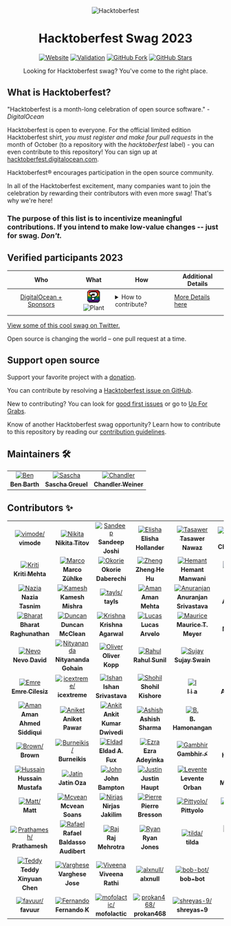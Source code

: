 <div align=center>

![Hacktoberfest](assets/hacktoberfest-logo.png "Hacktoberfest")

# Hacktoberfest Swag <!-- current year start -->2023<!-- current year end -->

[![Website](https://img.shields.io/badge/Website-visit-2a8?style=for-the-badge&logo=google-chrome&logoColor=white)](https://benbarth.github.io/hacktoberfest-swag/)
[![Validation](https://img.shields.io/github/workflow/status/benbarth/hacktoberfest-swag/Update%20README/master?logo=github&style=for-the-badge)](https://github.com/benbarth/hacktoberfest-swag/actions?query=workflow%3A"Update+README")
[![GitHub Fork](https://img.shields.io/github/forks/benbarth/hacktoberfest-swag.svg?style=for-the-badge&label=Fork)](https://github.com/benbarth/hacktoberfest-swag/fork)
[![GitHub Stars](https://img.shields.io/github/stars/benbarth/hacktoberfest-swag.svg?style=for-the-badge&label=Stars)](https://github.com/benbarth/hacktoberfest-swag/stargazers)

Looking for Hacktoberfest swag? You've come to the right place.

</div>

## What is Hacktoberfest?

"Hacktoberfest is a month-long celebration of open source software." - _DigitalOcean_

Hacktoberfest is open to everyone. For the official limited edition Hacktoberfest shirt, _you must register and make four pull requests_ in the month of October (to a repository with the _hacktoberfest_ label) - you can even contribute to this repository! You can sign up at [hacktoberfest.digitalocean.com](https://hacktoberfest.digitalocean.com).

Hacktoberfest® encourages participation in the open source community.

In all of the Hacktoberfest excitement, many companies want to join the celebration by rewarding their contributors with even more swag! That's why we're here!

### The purpose of this list is to incentivize meaningful contributions. If you intend to make low-value changes -- just for swag. *Don't.*

## Verified participants <!-- current year start -->2023<!-- current year end -->
<!-- verified start -->
| Who | What | How | Additional Details |
| :---: | :---: | --- | --- |
| [DigitalOcean + Sponsors](https://hacktoberfest.com/) | ![Other](icons/other.png) ![Plant](icons/plant.png) | <details><summary>How to contribute?</summary>Starting 2023, Hacktoberfest will be moving away from the official t-shirt rewards to a digital reward kit in partnership with Holopin. Four pull requests to any participating public repo on GitHub or GitLab. To reduce spam DigitalOcean introduced new measures in 2020: PRs count only if: **Submitted in a repo with the hacktoberfest topic AND during the month of October AND (The PR is merged OR The PR is labelled as hacktoberfest-accepted by a maintainer OR The PR has been approved)**</details> | [More Details here](https://hacktoberfest.com/participation/) |
| | | | |
<!-- verified end -->

[View some of this cool swag on Twitter.](https://twitter.com/search?q=%23hacktoberfest%20%23swag)

Open source is changing the world – one pull request at a time.

## Support open source

Support your favorite project with a [donation](https://hacktoberfest.com/donate).

You can contribute by resolving a [Hacktoberfest issue on GitHub](https://github.com/search?q=label%3AHacktoberfest&state=open&type=Issues).

New to contributing? You can look for [good first issues](https://github.com/search?utf8=✓&q=label%3A"good+first+issue"&type=Issues) or go to [Up For Grabs](https://up-for-grabs.net/#/).

Know of another Hacktoberfest swag opportunity? Learn how to contribute to this repository by reading our [contribution guidelines](CONTRIBUTING.md).

## Maintainers 🛠️

<table>
<tr>
    <td align="center" style="word-wrap: break-word; width: 150.0; height: 150.0">
        <a href=https://github.com/benbarth>
            <img src=https://avatars.githubusercontent.com/u/1040797?v=4 width="100;"  alt=Ben Barth/>
            <br />
            <sub style="font-size:14px"><b>Ben Barth</b></sub>
        </a>
    </td>
    <td align="center" style="word-wrap: break-word; width: 150.0; height: 150.0">
        <a href=https://github.com/SoftCreatR>
            <img src=https://avatars.githubusercontent.com/u/81188?v=4 width="100;"  alt=Sascha Greuel/>
            <br />
            <sub style="font-size:14px"><b>Sascha Greuel</b></sub>
        </a>
    </td>
    <td align="center" style="word-wrap: break-word; width: 150.0; height: 150.0">
        <a href=https://github.com/crweiner>
            <img src=https://avatars.githubusercontent.com/u/23106097?v=4 width="100;"  alt=Chandler Weiner/>
            <br />
            <sub style="font-size:14px"><b>Chandler Weiner</b></sub>
        </a>
    </td>
</tr>
</table>

## Contributors ✨

<table>
<tr>
    <td align="center" style="word-wrap: break-word; width: 150.0; height: 150.0">
        <a href=https://github.com/vimode>
            <img src=https://avatars.githubusercontent.com/u/39148877?v=4 width="100;"  alt=vimode/>
            <br />
            <sub style="font-size:14px"><b>vimode</b></sub>
        </a>
    </td>
    <td align="center" style="word-wrap: break-word; width: 150.0; height: 150.0">
        <a href=https://github.com/StrikerRUS>
            <img src=https://avatars.githubusercontent.com/u/25141164?v=4 width="100;"  alt=Nikita Titov/>
            <br />
            <sub style="font-size:14px"><b>Nikita Titov</b></sub>
        </a>
    </td>
    <td align="center" style="word-wrap: break-word; width: 150.0; height: 150.0">
        <a href=https://github.com/sandyjoshi>
            <img src=https://avatars.githubusercontent.com/u/10337440?v=4 width="100;"  alt=Sandeep Joshi/>
            <br />
            <sub style="font-size:14px"><b>Sandeep Joshi</b></sub>
        </a>
    </td>
    <td align="center" style="word-wrap: break-word; width: 150.0; height: 150.0">
        <a href=https://github.com/donno2048>
            <img src=https://avatars.githubusercontent.com/u/61805754?v=4 width="100;"  alt=Elisha Hollander/>
            <br />
            <sub style="font-size:14px"><b>Elisha Hollander</b></sub>
        </a>
    </td>
    <td align="center" style="word-wrap: break-word; width: 150.0; height: 150.0">
        <a href=https://github.com/tasawernawaz>
            <img src=https://avatars.githubusercontent.com/u/4245618?v=4 width="100;"  alt=Tasawer Nawaz/>
            <br />
            <sub style="font-size:14px"><b>Tasawer Nawaz</b></sub>
        </a>
    </td>
    <td align="center" style="word-wrap: break-word; width: 150.0; height: 150.0">
        <a href=https://github.com/Ishaan28malik>
            <img src=https://avatars.githubusercontent.com/u/27343592?v=4 width="100;"  alt=Championrunner/>
            <br />
            <sub style="font-size:14px"><b>Championrunner</b></sub>
        </a>
    </td>
</tr>
<tr>
    <td align="center" style="word-wrap: break-word; width: 150.0; height: 150.0">
        <a href=https://github.com/Kriti021999>
            <img src=https://avatars.githubusercontent.com/u/39064533?v=4 width="100;"  alt=Kriti Mehta/>
            <br />
            <sub style="font-size:14px"><b>Kriti Mehta</b></sub>
        </a>
    </td>
    <td align="center" style="word-wrap: break-word; width: 150.0; height: 150.0">
        <a href=https://github.com/mzuehlke>
            <img src=https://avatars.githubusercontent.com/u/204523?v=4 width="100;"  alt=Marco Zühlke/>
            <br />
            <sub style="font-size:14px"><b>Marco Zühlke</b></sub>
        </a>
    </td>
    <td align="center" style="word-wrap: break-word; width: 150.0; height: 150.0">
        <a href=https://github.com/Dahbaeraychy>
            <img src=https://avatars.githubusercontent.com/u/90217696?v=4 width="100;"  alt=Okorie Daberechi/>
            <br />
            <sub style="font-size:14px"><b>Okorie Daberechi</b></sub>
        </a>
    </td>
    <td align="center" style="word-wrap: break-word; width: 150.0; height: 150.0">
        <a href=https://github.com/aeonzh>
            <img src=https://avatars.githubusercontent.com/u/9359296?v=4 width="100;"  alt=Zheng He Hu/>
            <br />
            <sub style="font-size:14px"><b>Zheng He Hu</b></sub>
        </a>
    </td>
    <td align="center" style="word-wrap: break-word; width: 150.0; height: 150.0">
        <a href=https://github.com/hemant404>
            <img src=https://avatars.githubusercontent.com/u/56862469?v=4 width="100;"  alt=Hemant Manwani/>
            <br />
            <sub style="font-size:14px"><b>Hemant Manwani</b></sub>
        </a>
    </td>
    <td align="center" style="word-wrap: break-word; width: 150.0; height: 150.0">
        <a href=https://github.com/nabokovas>
            <img src=https://avatars.githubusercontent.com/u/27001193?v=4 width="100;"  alt=nabokovas/>
            <br />
            <sub style="font-size:14px"><b>nabokovas</b></sub>
        </a>
    </td>
</tr>
<tr>
    <td align="center" style="word-wrap: break-word; width: 150.0; height: 150.0">
        <a href=https://github.com/appledora>
            <img src=https://avatars.githubusercontent.com/u/27975232?v=4 width="100;"  alt=Nazia Tasnim/>
            <br />
            <sub style="font-size:14px"><b>Nazia Tasnim</b></sub>
        </a>
    </td>
    <td align="center" style="word-wrap: break-word; width: 150.0; height: 150.0">
        <a href=https://github.com/Kamesh-Mishra>
            <img src=https://avatars.githubusercontent.com/u/58304583?v=4 width="100;"  alt=Kamesh Mishra/>
            <br />
            <sub style="font-size:14px"><b>Kamesh Mishra</b></sub>
        </a>
    </td>
    <td align="center" style="word-wrap: break-word; width: 150.0; height: 150.0">
        <a href=https://github.com/devtayls>
            <img src=https://avatars.githubusercontent.com/u/16793430?v=4 width="100;"  alt=tayls/>
            <br />
            <sub style="font-size:14px"><b>tayls</b></sub>
        </a>
    </td>
    <td align="center" style="word-wrap: break-word; width: 150.0; height: 150.0">
        <a href=https://github.com/Aman-am>
            <img src=https://avatars.githubusercontent.com/u/28986596?v=4 width="100;"  alt=Aman Mehta/>
            <br />
            <sub style="font-size:14px"><b>Aman Mehta</b></sub>
        </a>
    </td>
    <td align="center" style="word-wrap: break-word; width: 150.0; height: 150.0">
        <a href=https://github.com/CoderSaty>
            <img src=https://avatars.githubusercontent.com/u/47601531?v=4 width="100;"  alt=Anuranjan Srivastava/>
            <br />
            <sub style="font-size:14px"><b>Anuranjan Srivastava</b></sub>
        </a>
    </td>
    <td align="center" style="word-wrap: break-word; width: 150.0; height: 150.0">
        <a href=https://github.com/arshadkazmi42>
            <img src=https://avatars.githubusercontent.com/u/4654382?v=4 width="100;"  alt=Arshad Kazmi/>
            <br />
            <sub style="font-size:14px"><b>Arshad Kazmi</b></sub>
        </a>
    </td>
</tr>
<tr>
    <td align="center" style="word-wrap: break-word; width: 150.0; height: 150.0">
        <a href=https://github.com/bharatr21>
            <img src=https://avatars.githubusercontent.com/u/13381361?v=4 width="100;"  alt=Bharat Raghunathan/>
            <br />
            <sub style="font-size:14px"><b>Bharat Raghunathan</b></sub>
        </a>
    </td>
    <td align="center" style="word-wrap: break-word; width: 150.0; height: 150.0">
        <a href=https://github.com/duncanmcclean>
            <img src=https://avatars.githubusercontent.com/u/19637309?v=4 width="100;"  alt=Duncan McClean/>
            <br />
            <sub style="font-size:14px"><b>Duncan McClean</b></sub>
        </a>
    </td>
    <td align="center" style="word-wrap: break-word; width: 150.0; height: 150.0">
        <a href=https://github.com/MrKrishnaAgarwal>
            <img src=https://avatars.githubusercontent.com/u/100597998?v=4 width="100;"  alt=Krishna Agarwal/>
            <br />
            <sub style="font-size:14px"><b>Krishna Agarwal</b></sub>
        </a>
    </td>
    <td align="center" style="word-wrap: break-word; width: 150.0; height: 150.0">
        <a href=https://github.com/lucasarvelo>
            <img src=https://avatars.githubusercontent.com/u/6098495?v=4 width="100;"  alt=Lucas Arvelo/>
            <br />
            <sub style="font-size:14px"><b>Lucas Arvelo</b></sub>
        </a>
    </td>
    <td align="center" style="word-wrap: break-word; width: 150.0; height: 150.0">
        <a href=https://github.com/mauricetmeyer>
            <img src=https://avatars.githubusercontent.com/u/17762773?v=4 width="100;"  alt=Maurice T. Meyer/>
            <br />
            <sub style="font-size:14px"><b>Maurice T. Meyer</b></sub>
        </a>
    </td>
    <td align="center" style="word-wrap: break-word; width: 150.0; height: 150.0">
        <a href=https://github.com/berry120>
            <img src=https://avatars.githubusercontent.com/u/7595149?v=4 width="100;"  alt=Michael Berry/>
            <br />
            <sub style="font-size:14px"><b>Michael Berry</b></sub>
        </a>
    </td>
</tr>
<tr>
    <td align="center" style="word-wrap: break-word; width: 150.0; height: 150.0">
        <a href=https://github.com/nevo-david>
            <img src=https://avatars.githubusercontent.com/u/100117126?v=4 width="100;"  alt=Nevo David/>
            <br />
            <sub style="font-size:14px"><b>Nevo David</b></sub>
        </a>
    </td>
    <td align="center" style="word-wrap: break-word; width: 150.0; height: 150.0">
        <a href=https://github.com/nityanandagohain>
            <img src=https://avatars.githubusercontent.com/u/26831659?v=4 width="100;"  alt=Nityananda Gohain/>
            <br />
            <sub style="font-size:14px"><b>Nityananda Gohain</b></sub>
        </a>
    </td>
    <td align="center" style="word-wrap: break-word; width: 150.0; height: 150.0">
        <a href=https://github.com/koppor>
            <img src=https://avatars.githubusercontent.com/u/1366654?v=4 width="100;"  alt=Oliver Kopp/>
            <br />
            <sub style="font-size:14px"><b>Oliver Kopp</b></sub>
        </a>
    </td>
    <td align="center" style="word-wrap: break-word; width: 150.0; height: 150.0">
        <a href=https://github.com/rahulsunil2>
            <img src=https://avatars.githubusercontent.com/u/22911414?v=4 width="100;"  alt=Rahul Sunil/>
            <br />
            <sub style="font-size:14px"><b>Rahul Sunil</b></sub>
        </a>
    </td>
    <td align="center" style="word-wrap: break-word; width: 150.0; height: 150.0">
        <a href=https://github.com/susw12>
            <img src=https://avatars.githubusercontent.com/u/22733718?v=4 width="100;"  alt=Sujay Swain/>
            <br />
            <sub style="font-size:14px"><b>Sujay Swain</b></sub>
        </a>
    </td>
    <td align="center" style="word-wrap: break-word; width: 150.0; height: 150.0">
        <a href=https://github.com/YaelRiv>
            <img src=https://avatars.githubusercontent.com/u/67264175?v=4 width="100;"  alt=YaelRiv/>
            <br />
            <sub style="font-size:14px"><b>YaelRiv</b></sub>
        </a>
    </td>
</tr>
<tr>
    <td align="center" style="word-wrap: break-word; width: 150.0; height: 150.0">
        <a href=https://github.com/emrecil>
            <img src=https://avatars.githubusercontent.com/u/45103933?v=4 width="100;"  alt=Emre Cilesiz/>
            <br />
            <sub style="font-size:14px"><b>Emre Cilesiz</b></sub>
        </a>
    </td>
    <td align="center" style="word-wrap: break-word; width: 150.0; height: 150.0">
        <a href=https://github.com/icextreme>
            <img src=https://avatars.githubusercontent.com/u/74882450?v=4 width="100;"  alt=icextreme/>
            <br />
            <sub style="font-size:14px"><b>icextreme</b></sub>
        </a>
    </td>
    <td align="center" style="word-wrap: break-word; width: 150.0; height: 150.0">
        <a href=https://github.com/ishan-sriv>
            <img src=https://avatars.githubusercontent.com/u/22341442?v=4 width="100;"  alt=Ishan Srivastava />
            <br />
            <sub style="font-size:14px"><b>Ishan Srivastava </b></sub>
        </a>
    </td>
    <td align="center" style="word-wrap: break-word; width: 150.0; height: 150.0">
        <a href=https://github.com/shohil-kishore>
            <img src=https://avatars.githubusercontent.com/u/33049612?v=4 width="100;"  alt=Shohil Kishore/>
            <br />
            <sub style="font-size:14px"><b>Shohil Kishore</b></sub>
        </a>
    </td>
    <td align="center" style="word-wrap: break-word; width: 150.0; height: 150.0">
        <a href=https://github.com/yusrilia>
            <img src=https://avatars.githubusercontent.com/u/22024041?v=4 width="100;"  alt=l i a/>
            <br />
            <sub style="font-size:14px"><b>l i a</b></sub>
        </a>
    </td>
    <td align="center" style="word-wrap: break-word; width: 150.0; height: 150.0">
        <a href=https://github.com/Cool-Runningz>
            <img src=https://avatars.githubusercontent.com/u/6391149?v=4 width="100;"  alt=Alyssa Holland/>
            <br />
            <sub style="font-size:14px"><b>Alyssa Holland</b></sub>
        </a>
    </td>
</tr>
<tr>
    <td align="center" style="word-wrap: break-word; width: 150.0; height: 150.0">
        <a href=https://github.com/sid-am-ahd935>
            <img src=https://avatars.githubusercontent.com/u/83830134?v=4 width="100;"  alt=Aman Ahmed Siddiqui/>
            <br />
            <sub style="font-size:14px"><b>Aman Ahmed Siddiqui</b></sub>
        </a>
    </td>
    <td align="center" style="word-wrap: break-word; width: 150.0; height: 150.0">
        <a href=https://github.com/Aniket-508>
            <img src=https://avatars.githubusercontent.com/u/71957423?v=4 width="100;"  alt=Aniket Pawar/>
            <br />
            <sub style="font-size:14px"><b>Aniket Pawar</b></sub>
        </a>
    </td>
    <td align="center" style="word-wrap: break-word; width: 150.0; height: 150.0">
        <a href=https://github.com/ankit-kumar-dwivedi>
            <img src=https://avatars.githubusercontent.com/u/37617951?v=4 width="100;"  alt=Ankit Kumar Dwivedi/>
            <br />
            <sub style="font-size:14px"><b>Ankit Kumar Dwivedi</b></sub>
        </a>
    </td>
    <td align="center" style="word-wrap: break-word; width: 150.0; height: 150.0">
        <a href=https://github.com/ashish8947>
            <img src=https://avatars.githubusercontent.com/u/57180502?v=4 width="100;"  alt=Ashish Sharma/>
            <br />
            <sub style="font-size:14px"><b>Ashish Sharma</b></sub>
        </a>
    </td>
    <td align="center" style="word-wrap: break-word; width: 150.0; height: 150.0">
        <a href=https://github.com/hamonangann>
            <img src=https://avatars.githubusercontent.com/u/70834922?v=4 width="100;"  alt=B. Hamonangan/>
            <br />
            <sub style="font-size:14px"><b>B. Hamonangan</b></sub>
        </a>
    </td>
    <td align="center" style="word-wrap: break-word; width: 150.0; height: 150.0">
        <a href=https://github.com/B3v3>
            <img src=https://avatars.githubusercontent.com/u/34847525?v=4 width="100;"  alt=Dawid Boksa/>
            <br />
            <sub style="font-size:14px"><b>Dawid Boksa</b></sub>
        </a>
    </td>
</tr>
<tr>
    <td align="center" style="word-wrap: break-word; width: 150.0; height: 150.0">
        <a href=https://github.com/2brownc>
            <img src=https://avatars.githubusercontent.com/u/86018533?v=4 width="100;"  alt=Brown/>
            <br />
            <sub style="font-size:14px"><b>Brown</b></sub>
        </a>
    </td>
    <td align="center" style="word-wrap: break-word; width: 150.0; height: 150.0">
        <a href=https://github.com/burneikis>
            <img src=https://avatars.githubusercontent.com/u/87457198?v=4 width="100;"  alt=Burneikis/>
            <br />
            <sub style="font-size:14px"><b>Burneikis</b></sub>
        </a>
    </td>
    <td align="center" style="word-wrap: break-word; width: 150.0; height: 150.0">
        <a href=https://github.com/eldadfux>
            <img src=https://avatars.githubusercontent.com/u/1297371?v=4 width="100;"  alt=Eldad A. Fux/>
            <br />
            <sub style="font-size:14px"><b>Eldad A. Fux</b></sub>
        </a>
    </td>
    <td align="center" style="word-wrap: break-word; width: 150.0; height: 150.0">
        <a href=https://github.com/adeyinkaezra123>
            <img src=https://avatars.githubusercontent.com/u/65364356?v=4 width="100;"  alt=Ezra Adeyinka/>
            <br />
            <sub style="font-size:14px"><b>Ezra Adeyinka</b></sub>
        </a>
    </td>
    <td align="center" style="word-wrap: break-word; width: 150.0; height: 150.0">
        <a href=https://github.com/gambhirsharma>
            <img src=https://avatars.githubusercontent.com/u/69895353?v=4 width="100;"  alt=Gambhir ⚡/>
            <br />
            <sub style="font-size:14px"><b>Gambhir ⚡</b></sub>
        </a>
    </td>
    <td align="center" style="word-wrap: break-word; width: 150.0; height: 150.0">
        <a href=https://github.com/sachincool>
            <img src=https://avatars.githubusercontent.com/u/25671488?v=4 width="100;"  alt=Harshit  Luthra/>
            <br />
            <sub style="font-size:14px"><b>Harshit  Luthra</b></sub>
        </a>
    </td>
</tr>
<tr>
    <td align="center" style="word-wrap: break-word; width: 150.0; height: 150.0">
        <a href=https://github.com/hussainbadri21>
            <img src=https://avatars.githubusercontent.com/u/11241245?v=4 width="100;"  alt=Hussain Mustafa/>
            <br />
            <sub style="font-size:14px"><b>Hussain Mustafa</b></sub>
        </a>
    </td>
    <td align="center" style="word-wrap: break-word; width: 150.0; height: 150.0">
        <a href=https://github.com/jatin-code21>
            <img src=https://avatars.githubusercontent.com/u/87281201?v=4 width="100;"  alt=Jatin Oza/>
            <br />
            <sub style="font-size:14px"><b>Jatin Oza</b></sub>
        </a>
    </td>
    <td align="center" style="word-wrap: break-word; width: 150.0; height: 150.0">
        <a href=https://github.com/jbampton>
            <img src=https://avatars.githubusercontent.com/u/418747?v=4 width="100;"  alt=John Bampton/>
            <br />
            <sub style="font-size:14px"><b>John Bampton</b></sub>
        </a>
    </td>
    <td align="center" style="word-wrap: break-word; width: 150.0; height: 150.0">
        <a href=https://github.com/justinh5>
            <img src=https://avatars.githubusercontent.com/u/15842740?v=4 width="100;"  alt=Justin Haupt/>
            <br />
            <sub style="font-size:14px"><b>Justin Haupt</b></sub>
        </a>
    </td>
    <td align="center" style="word-wrap: break-word; width: 150.0; height: 150.0">
        <a href=https://github.com/polaroi8d>
            <img src=https://avatars.githubusercontent.com/u/9247788?v=4 width="100;"  alt=Levente Orban/>
            <br />
            <sub style="font-size:14px"><b>Levente Orban</b></sub>
        </a>
    </td>
    <td align="center" style="word-wrap: break-word; width: 150.0; height: 150.0">
        <a href=https://github.com/marado>
            <img src=https://avatars.githubusercontent.com/u/33163?v=4 width="100;"  alt=Marcos Marado/>
            <br />
            <sub style="font-size:14px"><b>Marcos Marado</b></sub>
        </a>
    </td>
</tr>
<tr>
    <td align="center" style="word-wrap: break-word; width: 150.0; height: 150.0">
        <a href=https://github.com/mtmattei>
            <img src=https://avatars.githubusercontent.com/u/90909523?v=4 width="100;"  alt=Matt/>
            <br />
            <sub style="font-size:14px"><b>Matt</b></sub>
        </a>
    </td>
    <td align="center" style="word-wrap: break-word; width: 150.0; height: 150.0">
        <a href=https://github.com/McTechie>
            <img src=https://avatars.githubusercontent.com/u/69250084?v=4 width="100;"  alt=Mcvean Soans/>
            <br />
            <sub style="font-size:14px"><b>Mcvean Soans</b></sub>
        </a>
    </td>
    <td align="center" style="word-wrap: break-word; width: 150.0; height: 150.0">
        <a href=https://github.com/Nirzak>
            <img src=https://avatars.githubusercontent.com/u/11460645?v=4 width="100;"  alt=Nirjas Jakilim/>
            <br />
            <sub style="font-size:14px"><b>Nirjas Jakilim</b></sub>
        </a>
    </td>
    <td align="center" style="word-wrap: break-word; width: 150.0; height: 150.0">
        <a href=https://github.com/PierreBresson>
            <img src=https://avatars.githubusercontent.com/u/8709134?v=4 width="100;"  alt=Pierre Bresson/>
            <br />
            <sub style="font-size:14px"><b>Pierre Bresson</b></sub>
        </a>
    </td>
    <td align="center" style="word-wrap: break-word; width: 150.0; height: 150.0">
        <a href=https://github.com/Pittyolo>
            <img src=https://avatars.githubusercontent.com/u/25435148?v=4 width="100;"  alt=Pittyolo/>
            <br />
            <sub style="font-size:14px"><b>Pittyolo</b></sub>
        </a>
    </td>
    <td align="center" style="word-wrap: break-word; width: 150.0; height: 150.0">
        <a href=https://github.com/PiyushB001>
            <img src=https://avatars.githubusercontent.com/u/40162129?v=4 width="100;"  alt=PiyushB001/>
            <br />
            <sub style="font-size:14px"><b>PiyushB001</b></sub>
        </a>
    </td>
</tr>
<tr>
    <td align="center" style="word-wrap: break-word; width: 150.0; height: 150.0">
        <a href=https://github.com/Prathamesh404>
            <img src=https://avatars.githubusercontent.com/u/25879588?v=4 width="100;"  alt=Prathamesh/>
            <br />
            <sub style="font-size:14px"><b>Prathamesh</b></sub>
        </a>
    </td>
    <td align="center" style="word-wrap: break-word; width: 150.0; height: 150.0">
        <a href=https://github.com/rafaeelaudibert>
            <img src=https://avatars.githubusercontent.com/u/32079912?v=4 width="100;"  alt=Rafael Baldasso Audibert/>
            <br />
            <sub style="font-size:14px"><b>Rafael Baldasso Audibert</b></sub>
        </a>
    </td>
    <td align="center" style="word-wrap: break-word; width: 150.0; height: 150.0">
        <a href=https://github.com/mrc03>
            <img src=https://avatars.githubusercontent.com/u/31211332?v=4 width="100;"  alt=Raj Mehrotra/>
            <br />
            <sub style="font-size:14px"><b>Raj Mehrotra</b></sub>
        </a>
    </td>
    <td align="center" style="word-wrap: break-word; width: 150.0; height: 150.0">
        <a href=https://github.com/jonesdev>
            <img src=https://avatars.githubusercontent.com/u/36740276?v=4 width="100;"  alt=Ryan Jones/>
            <br />
            <sub style="font-size:14px"><b>Ryan Jones</b></sub>
        </a>
    </td>
    <td align="center" style="word-wrap: break-word; width: 150.0; height: 150.0">
        <a href=https://github.com/tilda>
            <img src=https://avatars.githubusercontent.com/u/8301262?v=4 width="100;"  alt=tilda/>
            <br />
            <sub style="font-size:14px"><b>tilda</b></sub>
        </a>
    </td>
    <td align="center" style="word-wrap: break-word; width: 150.0; height: 150.0">
        <a href=https://github.com/sudhanshutiwari264>
            <img src=https://avatars.githubusercontent.com/u/62458868?v=4 width="100;"  alt=Sudhanshu tiwari/>
            <br />
            <sub style="font-size:14px"><b>Sudhanshu tiwari</b></sub>
        </a>
    </td>
</tr>
<tr>
    <td align="center" style="word-wrap: break-word; width: 150.0; height: 150.0">
        <a href=https://github.com/tddschn>
            <img src=https://avatars.githubusercontent.com/u/45612704?v=4 width="100;"  alt=Teddy Xinyuan Chen/>
            <br />
            <sub style="font-size:14px"><b>Teddy Xinyuan Chen</b></sub>
        </a>
    </td>
    <td align="center" style="word-wrap: break-word; width: 150.0; height: 150.0">
        <a href=https://github.com/varghesejose2020>
            <img src=https://avatars.githubusercontent.com/u/71702982?v=4 width="100;"  alt=Varghese Jose/>
            <br />
            <sub style="font-size:14px"><b>Varghese Jose</b></sub>
        </a>
    </td>
    <td align="center" style="word-wrap: break-word; width: 150.0; height: 150.0">
        <a href=https://github.com/viveena30>
            <img src=https://avatars.githubusercontent.com/u/85689968?v=4 width="100;"  alt=Viveena Rathi/>
            <br />
            <sub style="font-size:14px"><b>Viveena Rathi</b></sub>
        </a>
    </td>
    <td align="center" style="word-wrap: break-word; width: 150.0; height: 150.0">
        <a href=https://github.com/alxnull>
            <img src=https://avatars.githubusercontent.com/u/26907770?v=4 width="100;"  alt=alxnull/>
            <br />
            <sub style="font-size:14px"><b>alxnull</b></sub>
        </a>
    </td>
    <td align="center" style="word-wrap: break-word; width: 150.0; height: 150.0">
        <a href=https://github.com/bob-bot>
            <img src=https://avatars.githubusercontent.com/u/17007758?v=4 width="100;"  alt=bob-bot/>
            <br />
            <sub style="font-size:14px"><b>bob-bot</b></sub>
        </a>
    </td>
    <td align="center" style="word-wrap: break-word; width: 150.0; height: 150.0">
        <a href=https://github.com/ctrongminh>
            <img src=https://avatars.githubusercontent.com/u/28387246?v=4 width="100;"  alt=Minh Chau/>
            <br />
            <sub style="font-size:14px"><b>Minh Chau</b></sub>
        </a>
    </td>
</tr>
<tr>
    <td align="center" style="word-wrap: break-word; width: 150.0; height: 150.0">
        <a href=https://github.com/favuur>
            <img src=https://avatars.githubusercontent.com/u/83845045?v=4 width="100;"  alt=favuur/>
            <br />
            <sub style="font-size:14px"><b>favuur</b></sub>
        </a>
    </td>
    <td align="center" style="word-wrap: break-word; width: 150.0; height: 150.0">
        <a href=https://github.com/fer22f>
            <img src=https://avatars.githubusercontent.com/u/3057302?v=4 width="100;"  alt=Fernando K/>
            <br />
            <sub style="font-size:14px"><b>Fernando K</b></sub>
        </a>
    </td>
    <td align="center" style="word-wrap: break-word; width: 150.0; height: 150.0">
        <a href=https://github.com/mofolactic>
            <img src=https://avatars.githubusercontent.com/u/69076841?v=4 width="100;"  alt=mofolactic/>
            <br />
            <sub style="font-size:14px"><b>mofolactic</b></sub>
        </a>
    </td>
    <td align="center" style="word-wrap: break-word; width: 150.0; height: 150.0">
        <a href=https://github.com/prokan468>
            <img src=https://avatars.githubusercontent.com/u/61049742?v=4 width="100;"  alt=prokan468/>
            <br />
            <sub style="font-size:14px"><b>prokan468</b></sub>
        </a>
    </td>
    <td align="center" style="word-wrap: break-word; width: 150.0; height: 150.0">
        <a href=https://github.com/shreyas-9>
            <img src=https://avatars.githubusercontent.com/u/60311883?v=4 width="100;"  alt=shreyas-9/>
            <br />
            <sub style="font-size:14px"><b>shreyas-9</b></sub>
        </a>
    </td>
</tr>
</table>


<!-- contributors end -->
